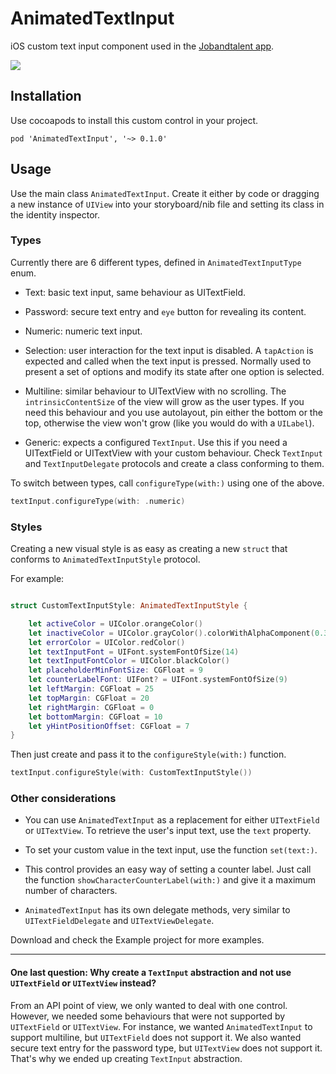 # AnimatedTextInput
iOS custom text input component used in the [Jobandtalent app](https://itunes.apple.com/app/id665060895).

![](https://github.com/jobandtalent/AnimatedTextInput/blob/master/Assets/general.gif)

## Installation
Use cocoapods to install this custom control in your project.

```
pod 'AnimatedTextInput', '~> 0.1.0'
```

## Usage

Use the main class `AnimatedTextInput`. Create it either by code or dragging a new instance of `UIView` into your storyboard/nib file and setting its class in the identity inspector.

### Types
Currently there are 6 different types, defined in `AnimatedTextInputType` enum.

- Text: basic text input, same behaviour as UITextField.

- Password: secure text entry and `eye` button for revealing its content.

- Numeric: numeric text input.

- Selection: user interaction for the text input is disabled. A `tapAction` is expected and called when the text input is pressed. Normally used to present a set of options and modify its state after one option is selected.

- Multiline: similar behaviour to UITextView with no scrolling. The `intrinsicContentSize` of the view will grow as the user types. If you need this behaviour and you use autolayout, pin either the bottom or the top, otherwise the view won't grow (like you would do with a `UILabel`).

- Generic: expects a configured `TextInput`. Use this if you need a UITextField or UITextView with your custom behaviour. Check `TextInput` and `TextInputDelegate` protocols and create a class conforming to them.

To switch between types, call `configureType(with:)` using one of the above.

```swift
textInput.configureType(with: .numeric)
```

### Styles

Creating a new visual style is as easy as creating a new `struct` that conforms to `AnimatedTextInputStyle` protocol.

For example:

```swift

struct CustomTextInputStyle: AnimatedTextInputStyle {

    let activeColor = UIColor.orangeColor()
    let inactiveColor = UIColor.grayColor().colorWithAlphaComponent(0.3)
    let errorColor = UIColor.redColor()
    let textInputFont = UIFont.systemFontOfSize(14)
    let textInputFontColor = UIColor.blackColor()
    let placeholderMinFontSize: CGFloat = 9
    let counterLabelFont: UIFont? = UIFont.systemFontOfSize(9)
    let leftMargin: CGFloat = 25
    let topMargin: CGFloat = 20
    let rightMargin: CGFloat = 0
    let bottomMargin: CGFloat = 10
    let yHintPositionOffset: CGFloat = 7
}
```

Then just create and pass it to the `configureStyle(with:)` function.

```swift
textInput.configureStyle(with: CustomTextInputStyle())
```


### Other considerations

- You can use `AnimatedTextInput` as a replacement for either `UITextField` or `UITextView`. To retrieve the user's input text, use the `text` property.

- To set your custom value in the text input, use the function `set(text:)`.

- This control provides an easy way of setting a counter label. Just call the function `showCharacterCounterLabel(with:)` and give it a maximum number of characters.

- `AnimatedTextInput` has its own delegate methods, very similar to `UITextFieldDelegate` and `UITextViewDelegate`.

Download and check the Example project for more examples.

---

#### One last question: Why create a `TextInput` abstraction and not use `UITextField` or `UITextView` instead?
From an API point of view, we only wanted to deal with one control. However, we needed some behaviours that were not supported by `UITextField` or `UITextView`. For instance, we wanted `AnimatedTextInput` to support multiline, but `UITextField` does not support it. We also wanted secure text entry for the password type, but `UITextView` does not support it. That's why we ended up creating `TextInput` abstraction.
